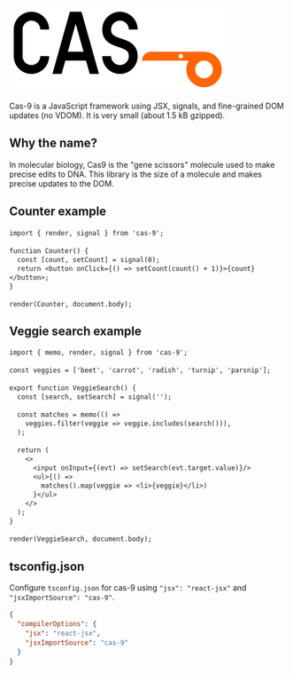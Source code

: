 <img src="./logo.svg">

Cas-9 is a JavaScript framework using JSX, signals, and fine-grained DOM updates (no VDOM). It is very small (about 1.5 kB gzipped).

## Why the name?

In molecular biology, Cas9 is the "gene scissors" molecule used to make precise
edits to DNA. This library is the size of a molecule and makes precise updates
to the DOM.

## Counter example

```tsx
import { render, signal } from 'cas-9';

function Counter() {
  const [count, setCount] = signal(0);
  return <button onClick={() => setCount(count() + 1)}>{count}</button>;
}

render(Counter, document.body);
```

## Veggie search example

```tsx
import { memo, render, signal } from 'cas-9';

const veggies = ['beet', 'carrot', 'radish', 'turnip', 'parsnip'];

export function VeggieSearch() {
  const [search, setSearch] = signal('');

  const matches = memo(() =>
    veggies.filter(veggie => veggie.includes(search())),
  );

  return (
    <>
      <input onInput={(evt) => setSearch(evt.target.value)}/>
      <ul>{() =>
        matches().map(veggie => <li>{veggie}</li>)
      }</ul>
    </>
  );
}

render(VeggieSearch, document.body);
```

## tsconfig.json

Configure `tsconfig.json` for cas-9 using `"jsx": "react-jsx"` and `"jsxImportSource": "cas-9"`.

```json
{
  "compilerOptions": {
    "jsx": "react-jsx",
    "jsxImportSource": "cas-9"
  }
}
```
